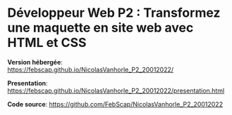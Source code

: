 # Développeur Web P2 : Transformez une maquette en site web avec HTML et CSS

**Version hébergée**: https://febscap.github.io/NicolasVanhorle_P2_20012022/

**Presentation**: https://febscap.github.io/NicolasVanhorle_P2_20012022/presentation.html

**Code source**: https://github.com/FebScap/NicolasVanhorle_P2_20012022
